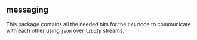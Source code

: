 ## messaging

This package contains all the needed bits for the `b7s` node to communicate with each other using `json` over `libp2p` streams.
